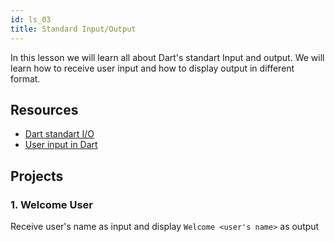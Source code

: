 ```yaml
---
id: ls_03
title: Standard Input/Output
---
```


In this lesson we will learn all about Dart's standart Input and output. We will learn how to receive user input and how to display output in different format.

## Resources

- [Dart standart I/O](https://www.geeksforgeeks.org/dart-standard-input-output/)
- [User input in Dart](https://dart-tutorial.com/introduction-and-basics/user-input-in-dart/)

## Projects

### 1. Welcome User

Receive user's name as input and display `Welcome <user's name>` as output